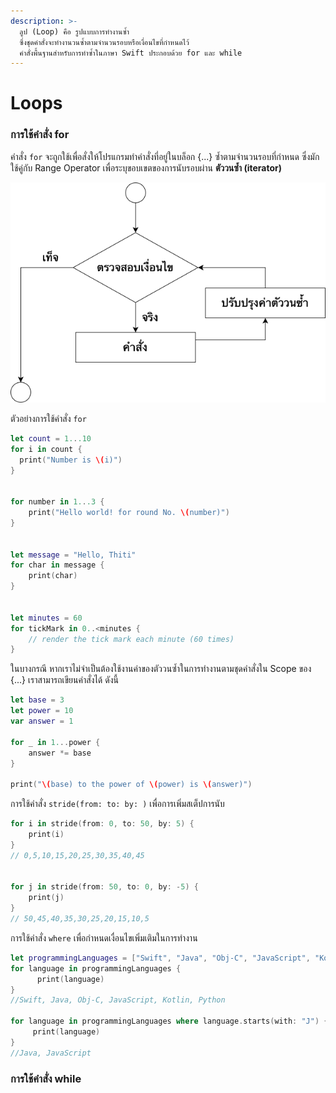 ```yaml
---
description: >-
  ลูป (Loop) คือ รูปแบบการทำงานซ้ำ
  ซึ่งชุดคำสั่งจะทำงานวนซ้ำตามจำนวนรอบหรือเงื่อนไขที่กำหนดไว้
  คำสั่งพื้นฐานสำหรับการทำซ้ำในภาษา Swift ประกอบด้วย for และ while
---
```


# Loops

### การใช้คำสั่ง for

คำสั่ง `for` จะถูกใช้เพื่อสั่งให้โปรแกรมทำคำสั่งที่อยู่ในบล็อก {...} ซ้ำตามจำนวนรอบที่กำหนด ซึ่งมักใช้คู่กับ Range Operator เพื่อระบุขอบเขตของการนับรอบผ่าน **ตัววนซ้ำ \(iterator\)** 

![&#xE1C;&#xE31;&#xE07;&#xE07;&#xE32;&#xE19;&#xE02;&#xE2D;&#xE07;&#xE04;&#xE33;&#xE2A;&#xE31;&#xE48;&#xE07; for](.gitbook/assets/untitled-diagram-2%20%281%29.png)

ตัวอย่างการใช้คำสั่ง `for`

```swift
let count = 1...10
for i in count {
  print("Number is \(i)")
}


for number in 1...3 {
	print("Hello world! for round No. \(number)")
}


let message = "Hello, Thiti"
for char in message {
    print(char)
}


let minutes = 60
for tickMark in 0..<minutes {
    // render the tick mark each minute (60 times)
}


```

ในบางกรณี หากเราไม่จำเป็นต้องใช้งานค่าของตัววนซ้ำในการทำงานตามชุดคำสั่งใน Scope ของ {...} เราสามารถเขียนคำสั่งได้ ดังนี้

```swift
let base = 3
let power = 10
var answer = 1

for _ in 1...power {
    answer *= base   
}

print("\(base) to the power of \(power) is \(answer)")
```

การใช้คำสั่ง `stride(from: to: by: )` เพื่อการเพิ่มสเต็ปการนับ

```swift
for i in stride(from: 0, to: 50, by: 5) {
    print(i) 
}
// 0,5,10,15,20,25,30,35,40,45 


for j in stride(from: 50, to: 0, by: -5) {
    print(j)
}
// 50,45,40,35,30,25,20,15,10,5
```

การใช้คำสั่ง `where` เพื่อกำหนดเงื่อนไขเพิ่มเติมในการทำงาน

```swift
let programmingLanguages = ["Swift", "Java", "Obj-C", "JavaScript", "Kotlin", "Python"]
for language in programmingLanguages {
      print(language)
}
//Swift, Java, Obj-C, JavaScript, Kotlin, Python

for language in programmingLanguages where language.starts(with: "J") {
     print(language)
}
//Java, JavaScript
```

### การใช้คำสั่ง while



